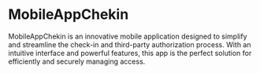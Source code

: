 # MobileAppChekin
MobileAppChekin is an innovative mobile application designed to simplify and streamline the check-in and third-party authorization process. With an intuitive interface and powerful features, this app is the perfect solution for efficiently and securely managing access.
